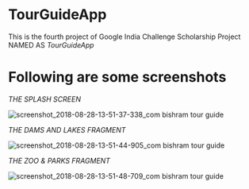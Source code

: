 # TourGuideApp
This is the fourth project of Google India Challenge Scholarship Project NAMED AS *TourGuideApp*


# Following are some screenshots
*THE SPLASH SCREEN*

![screenshot_2018-08-28-13-51-37-338_com bishram tour guide](https://user-images.githubusercontent.com/37131841/44710714-6508ee80-aaca-11e8-8687-b406e0e58391.png)


*THE DAMS AND LAKES FRAGMENT*

![screenshot_2018-08-28-13-51-44-905_com bishram tour guide](https://user-images.githubusercontent.com/37131841/44710748-76ea9180-aaca-11e8-8455-e607ab469169.png)


*THE ZOO & PARKS FRAGMENT*

![screenshot_2018-08-28-13-51-48-709_com bishram tour guide](https://user-images.githubusercontent.com/37131841/44710762-7fdb6300-aaca-11e8-8d9f-908e79cbe0d8.png)

